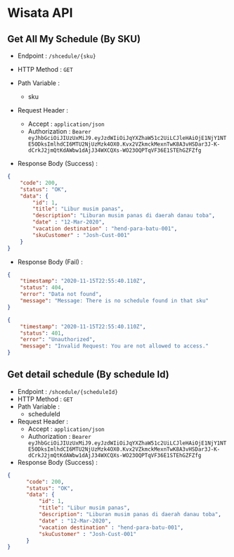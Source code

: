# Wisata API

## Get All My Schedule (By SKU)

+ Endpoint : ``/shcedule/{sku}``
+ HTTP Method : `GET`
+ Path Variable :
  + sku
+ Request Header :
  + Accept : `application/json`
  + Authorization : `Bearer eyJhbGciOiJIUzUxMiJ9.eyJzdWIiOiJqYXZhaW51c2UiLCJleHAiOjE1NjY1NTE5ODksImlhdCI6MTU2NjUzMzk4OX0.Kvx2VZkmckMexnTwK8A3vHSDar3J-K-dCrkJ2jmQtKdAWbw1dAjJ34WXCQXs-WO23OQPTqVF36E1STEhGZFZfg`

+ Response Body (Success) :

```json
{
    "code": 200,
    "status": "OK",
    "data": {
        "id": 1,
        "title": "Libur musim panas",
        "description": "Liburan musim panas di daerah danau toba",
        "date" : "12-Mar-2020",
        "vacation destination" : "hend-para-batu-001",
        "skuCustomer" : "Josh-Cust-001"
    }
}
```

+ Response Body (Fail) :

```json
{
    "timestamp": "2020-11-15T22:55:40.110Z",
    "status": 404,
    "error": "Data not found",
    "message": "Message: There is no schedule found in that sku"
}
```
```json
{
    "timestamp": "2020-11-15T22:55:40.110Z",
    "status": 401,
    "error": "Unauthorized",
    "message": "Invalid Request: You are not allowed to access."
}
```

## Get detail schedule (By schedule Id)
+ Endpoint : ``/shcedule/{scheduleId}``
+ HTTP Method : `GET`
+ Path Variable :
  + scheduleId
+ Request Header :
  + Accept : `application/json`
  + Authorization : `Bearer eyJhbGciOiJIUzUxMiJ9.eyJzdWIiOiJqYXZhaW51c2UiLCJleHAiOjE1NjY1NTE5ODksImlhdCI6MTU2NjUzMzk4OX0.Kvx2VZkmckMexnTwK8A3vHSDar3J-K-dCrkJ2jmQtKdAWbw1dAjJ34WXCQXs-WO23OQPTqVF36E1STEhGZFZfg`
+ Response Body (Success) :
```json
{
      "code": 200,
      "status": "OK",
      "data": {
          "id": 1,
          "title": "Libur musim panas",
          "description": "Liburan musim panas di daerah danau toba",
          "date" : "12-Mar-2020",
          "vacation destination" : "hend-para-batu-001",
          "skuCustomer" : "Josh-Cust-001"
      }
}
```
